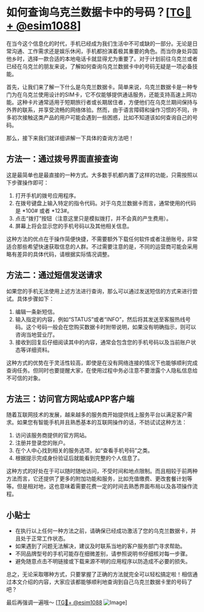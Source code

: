 # 如何查询乌克兰数据卡中的号码？[[TG💪+ @esim1088](https://t.me/s/esim1088)]

在当今这个信息化的时代，手机已经成为我们生活中不可或缺的一部分。无论是日常沟通、工作需求还是娱乐休闲，手机都扮演着极其重要的角色。而当你身处异国他乡时，选择一款合适的本地电话卡就显得尤为重要了。对于计划前往乌克兰或者已经在乌克兰的朋友来说，了解如何查询乌克兰数据卡中的号码无疑是一项必备技能。

首先，让我们来了解一下什么是乌克兰数据卡。简单来说，乌克兰数据卡是一种专门为在乌克兰使用设计的SIM卡，它不仅能够提供通话服务，还能支持高速上网功能。这种卡片通常适用于短期旅行者或长期居住者，方便他们在乌克兰期间保持与外界的联系，并享受流畅的网络体验。然而，由于语言障碍和操作习惯的不同，许多初次接触这类产品的用户可能会遇到一些困惑，比如不知道该如何查询自己的号码。

那么，接下来我们就详细讲解一下具体的查询方法吧！

## 方法一：通过拨号界面直接查询

这是最简单也是最直接的一种方式。大多数手机都内置了这样的功能，只需按照以下步骤操作即可：

1. 打开手机的拨号应用程序。
2. 在拨号键盘上输入特定的指令代码。对于乌克兰数据卡而言，通常使用的代码是 *100# 或者 *123#。
3. 点击“拨打”按钮（注意这里只是模拟拨打，并不会真的产生费用）。
4. 屏幕上将会显示您的手机号码以及其他相关信息。

这种方法的优点在于操作简便快捷，不需要额外下载任何软件或者注册账号，非常适合那些希望快速获取信息的人群。不过需要注意的是，不同的运营商可能会采用略有差异的具体代码，请根据实际情况调整。

## 方法二：通过短信发送请求

如果您的手机无法使用上述方法进行查询，那么可以通过发送短信的方式来进行尝试。具体步骤如下：

1. 编辑一条新短信。
2. 输入指定的内容，例如“STATUS”或者“INFO”，然后将其发送至客服热线号码。这个号码一般会在您购买数据卡时附带说明，如果没有明确指示，则可以咨询当地营业厅。
3. 接收到回复后仔细阅读其中的内容，通常会包含您的手机号码以及当前账户状态等详细资料。

这种方式的优势在于灵活性较高，即使是在没有网络连接的情况下也能够顺利完成查询任务。但同时也要提醒大家，在使用过程中务必注意不要泄露个人隐私信息给不可信的对象。

## 方法三：访问官方网站或APP客户端

随着互联网技术的发展，越来越多的服务商开始提供线上服务平台以满足客户需求。如果您有智能手机并且熟悉基本的互联网操作的话，不妨试试这种方法：

1. 访问该服务商提供的官方网站。
2. 注册并登录您的账户。
3. 在个人中心找到相关的服务选项，如“查看手机号码”之类。
4. 根据提示完成身份验证后就能看到完整的个人信息了。

这种方式的好处在于可以随时随地访问，不受时间和地点限制。而且相较于前两种方法而言，它还提供了更多的附加功能和服务，比如充值缴费、更改套餐计划等等。但是相对地，这也意味着需要花费一定的时间去熟悉界面布局以及各项操作流程。

## 小贴士

- 在执行以上任何一种方法之前，请确保已经成功激活了您的乌克兰数据卡，并且处于正常工作状态。
- 如果遇到了问题无法解决，建议及时联系当地的客户服务部门寻求帮助。
- 不同品牌型号的手机可能存在细微差别，请参照说明书仔细核对每一步骤。
- 避免随意点击不明链接或下载来源不明的应用程序以防造成不必要的损失。

总之，无论采取哪种方式，只要掌握了正确的方法就完全可以轻松搞定啦！相信通过本文介绍的内容，大家应该都能够顺利地查询到自己乌克兰数据卡里的号码了吧？

最后再强调一遍哦～ [[TG💪+ @esim1088](https://t.me/s/esim1088) ![Image](https://i.postimg.cc/4NQfJmqS/Snipaste-2025-05-13-00-14-12.png)]